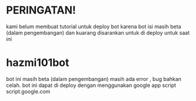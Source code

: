 # PERINGATAN!
kami belum membuat tutorial untuk deploy bot karena bot isi masih beta (dalam pengembangan) dan kuarang disarankan untuk di deploy untuk saat ini
# hazmi101bot
bot ini masih beta (dalam pengembangan) masih ada error , bug bahkan celah. bot ini dapat di deploy dengan menggunakan google app script script.google.com
